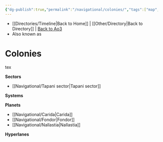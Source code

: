 ```yaml
---
{"dg-publish":true,"permalink":"/navigational/colonies/","tags":["map","region","unfinished"],"dgHomeLink":false}
---
```


- [[Directories/Timeline\|Back to Home]] | [[Other/Directory\|Back to Directory]] | [Back to Ao3](https://archiveofourown.org/works/19334440/chapters/45992584)
- Also known as

# Colonies
tex

**Sectors**
- [[Navigational/Tapani sector\|Tapani sector]]

**Systems**

**Planets**
- [[Navigational/Carida\|Carida]]
- [[Navigational/Fondor\|Fondor]]
- [[Navigational/Nallastia\|Nallastia]]

**Hyperlanes**
